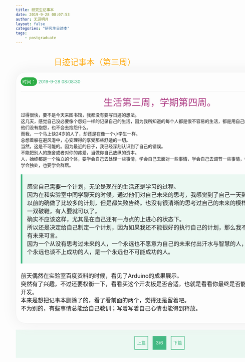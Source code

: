 ```yaml
---
title: 研究生记事本
date: 2019-9-28 08:07:53
author: 无涯明月
layout: false
categories: "研究生日迹本"
tags: 
    - postgraduate
---
```

<!doctype html>
<html lang="en">
 <head>
  <meta charset="UTF-8">
  <title>日迹记事本（第三周） </title>
  <style>
  ::selection{background:#000;color:white;font-weight:bolder;}
  ::-moz-selection{background:#000;color:white;}
  .big-title{text-align:center;vertical-align:center;color:orange;padding-top:20px;font-size:26px;margin-bottom:15px;}
  .code{
  background:#F8F8F8;color:#129F56;border-radius:5px;padding:0 3px;
  }
  .container{margin:10px auto;width:888px;border:1px solid #eee;border-radius:30px;box-shadow:#eee 0 0 50px;padding:15px;position:relative;}
  .head{width:100%;height:30px;display:flex;border-bottom:1px solid #eee;padding-bottom:15px;}
  .time{flex:1;text-align:left;line-height:30px;}
  .time-text,.tag-text{background:#2CAD45;padding:5px;border-radius:15px;color:white;}
  .tag{flex:1;text-align:right;line-height:30px;}
  .post-title{margin-top:10px;margin-bottom:10px;color:#AB3780;font-size:30px;text-align:center;vertical-align:center}
  .block{background:#EBF8F2;border-left:5px solid #42B983;padding:25px 15px;font-size:18px;margin-top:20px;margin-bottom:25px;}
  .other{font-size:18px;padding-bottom:20px;}
  .pages{margin:20px auto;width:888px;padding:15px;background:#EBF8F2;height:60px;text-align:center;vertical-align:center;}
   .pages span{line-height:40px;margin:5px;color:#42B983;
   width:40px;height:40px;display:inline-block;border:2px solid #42B983;
   }
   a.link{display:block;text-decoration:none;color:#42B983;width:40px;height:40px;}
   a.current-page{color:white;background:#42B983;}
   .pages span a:hover{color:white;background:#42B983;}
   .notmore{pointer-events: none;-webkit-user-select:none;-moz-user-select:none;-ms-user-select:none;user-select:none;}
  </style>
 </head>
 <body>
 <div class="big-title">日迹记事本（第三周）</div>
<div class="container">
 <div class="head">
	<div class="time"><span class="time-text">时间：</span>
	<span style="color:#42B983;">2019-9-28 08:08:30</span></div>
	<div class="tag"><span class="tag-text">PostGraduate</span></div>
 </div>
 <div class="post-title">生活第三周，学期第四周。</div>
过得很快，要不是今天来图书馆，我都没有要写日迹的想法。<br>
这几天，感觉自己没必要像个怨妇一样的记录自己的生活，因为我所知道的每个人都是很不容易的生活，都是用自己的努力去改变自己的命运。<br>
他们没有抱怨，也不会去抱怨什么。<br>
而我，一个马上快24岁的人了，却还是在像一个小学生一样。<br>
总想着躲在避风港中，心安理得的享受那些舒适的一切。<br>
当然，这是不可能的。因为最近的日子，我已经深刻认识到了自己的错误。<br>
不能把别人的施舍或者对你的疼爱，当做你自己放纵的资本。<br>
人，始终都是一个独立的个体，要学会自己去处理一些事情，学会自己去面对一些事情，学会自己去调节一些事情，学会自己去思考一些问题。学会独处，也要学会群居。<br>
<div class="block">
感觉自己需要一个计划，无论是现在的生活还是学习的过程。<br>
因为在和实验室中同学聊天的时候，通过他们对自己未来的思考，我感觉到了自己一天到晚摸鱼的颓然。<br>
以前的确做了比较多的计划，但是都失败告终。也没有很清晰的思考过自己的未来的模样，总是觉得自己是一双破鞋，有人要就可以了。<br>
确实不应该这样，尤其是在自己还有一点点的上进心的状态下。<br>
所以还是决定给自己制定一个计划，因为如果我还不能很好的执行自己的计划，那么我不知道自己是否还会有未来可言。<br>
因为一个从没有思考过未来的人，一个永远也不愿意为自己的未来付出汗水与智慧的人，在我的感觉中是一个永远也谈不上成功的人，是一个永远也不可能成功的人。
</div>
<div class="other">
前天偶然在实验室百度资料的时候，看见了Arduino的成果展示。<br>
突然有了兴趣，不过还要权衡一下，看看买这个开发板是否合适。也就是看看你最终是否能够做出一些有意义的开发。<br>
本来是想把记事本删除了的，看了看前面的两个，觉得还是留着吧。<br>
不为别的，有些事情总能给自己教训；写着写着自己心情也能得到释放。
</div>
</div>
</div>


<div class="pages">
<span><a href="/2019/09/xh-ld-2/" class="link">上篇</a></span>
<span><a href="/2019/09/xh-ld-3/" class="link current-page">3/6</a></span>
<span><a href="/2019/10/xh-ld-4/" class="link">下篇</a></span>
</div>

</div>
 </body>
</html>





